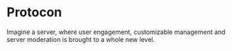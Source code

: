 # Protocon
Imagine a server, where user engagement, customizable management and server moderation is brought to a whole new level.
